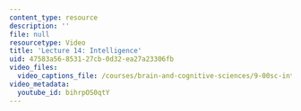 ```yaml
---
content_type: resource
description: ''
file: null
resourcetype: Video
title: 'Lecture 14: Intelligence'
uid: 47583a56-8531-27cb-0d32-ea27a23306fb
video_files:
  video_captions_file: /courses/brain-and-cognitive-sciences/9-00sc-introduction-to-psychology-fall-2011/intelligence/lecture-14-intelligence/bihrpOS0qtY.vtt
video_metadata:
  youtube_id: bihrpOS0qtY
---
```

